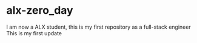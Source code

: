# alx-zero_day
I am now a ALX student, this is my first repository as a full-stack engineer
This is my first update
